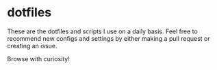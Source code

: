 dotfiles
========

These are the dotfiles and scripts I use on a daily basis. Feel free to recommend new configs and settings by either making a pull request or creating an issue.

Browse with curiosity!
